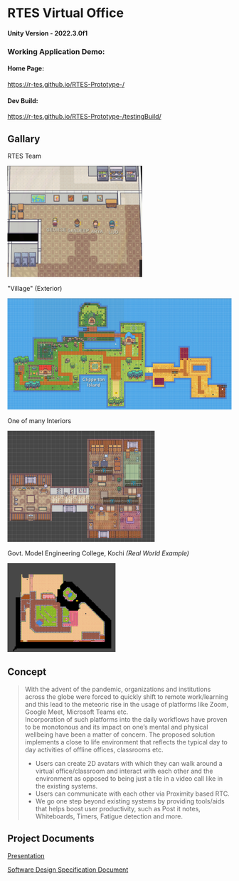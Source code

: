 # RTES Virtual Office

#### Unity Version - 2022.3.0f1
### Working Application Demo:

#### Home Page: 
 https://r-tes.github.io/RTES-Prototype-/

#### Dev Build: 
 https://r-tes.github.io/RTES-Prototype-/testingBuild/

## Gallary


RTES Team

<img src="https://github.com/R-TES/RTES-Prototype-/blob/main/Images/RTES.png?raw=true" height="250">


"Village" (Exterior)

<img src="https://github.com/R-TES/RTES-Prototype-/blob/main/Images/ClippertonIsland.png?raw=true" height="250">


One of many Interiors

<img src="https://github.com/R-TES/RTES-Prototype-/blob/main/Images/JapaneseHouse.png?raw=true" height="250">


Govt. Model Engineering College, Kochi  *(Real World Example)*

<img src="https://github.com/R-TES/RTES-Prototype-/blob/main/Images/MECgameSpaceExterior.png?raw=true" height="200">


## Concept

> With the advent of the pandemic, organizations and institutions across the globe were forced to quickly shift to remote work/learning and this lead to the meteoric rise in the usage of platforms like  Zoom,  Google  Meet,  Microsoft  Teams  etc.   
> Incorporation of such platforms into the daily workflows have proven to be monotonous and its impact on one’s mental and physical wellbeing have been a matter of concern.
> The proposed solution implements a close to life environment that reflects the typical day to day activities of offline offices, classrooms etc. 
> * Users can create 2D avatars with which they can walk around a virtual office/classroom and interact with each other and the environment as opposed to being just a tile in a video call like in the existing systems.
> * Users can communicate with each other via Proximity based RTC.
> * We go one step beyond existing systems by providing tools/aids that helps boost user productivity, such as Post it notes, Whiteboards, Timers, Fatigue detection and more.

## Project Documents

[Presentation](https://docs.google.com/presentation/d/1n_eTfEwomj4OV1Z334lq_1CXjGD_L5nGCJ2xOqZWMLs/)

[Software Design Specification Document](https://github.com/R-TES/RTES-Prototype-/raw/main/RTES_FinalProjectReport.pdf)





